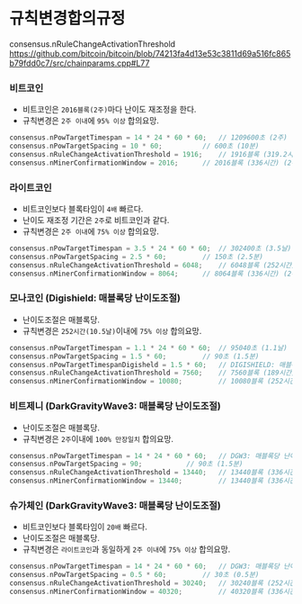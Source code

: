 # 규칙변경합의규정
consensus.nRuleChangeActivationThreshold
https://github.com/bitcoin/bitcoin/blob/74213fa4d13e53c3811d69a516fc865b79fdd0c7/src/chainparams.cpp#L77

### 비트코인
 * 비트코인은 `2016블록(2주)`마다 난이도 재조정을 한다. 
 * 규칙변경은 `2주 이내`에 `95% 이상` 합의요망.
```cpp
consensus.nPowTargetTimespan = 14 * 24 * 60 * 60; 	// 1209600초 (2주)
consensus.nPowTargetSpacing = 10 * 60;			// 600초 (10분)
consensus.nRuleChangeActivationThreshold = 1916; 	// 1916블록 (319.2시간) (95% of 2016블록)
consensus.nMinerConfirmationWindow = 2016; 		// 2016블록 (336시간) (2주) (1209600 / 600 = 2016)
```

### 라이트코인
 * 비트코인보다 블록타임이 `4배` 빠르다. 
 * 난이도 재조정 기간은 `2주`로 비트코인과 같다. 
 * 규칙변경은 `2주 이내`에 `75% 이상` 합의요망.
```cpp
consensus.nPowTargetTimespan = 3.5 * 24 * 60 * 60; 	// 302400초 (3.5날)
consensus.nPowTargetSpacing = 2.5 * 60;			// 150초 (2.5분)
consensus.nRuleChangeActivationThreshold = 6048; 	// 6048블록 (252시간) (75% of 8064블록)
consensus.nMinerConfirmationWindow = 8064; 		// 8064블록 (336시간) (2주) (302400 / 150 * 4 = 8064)
```

### 모나코인 (Digishield: 매블록당 난이도조절)
 * 난이도조절은 매블록당. 
 * 규칙변경은 `252시간(10.5날)`이내에 `75% 이상` 합의요망.
```cpp
consensus.nPowTargetTimespan = 1.1 * 24 * 60 * 60; 	// 95040초 (1.1날)
consensus.nPowTargetSpacing = 1.5 * 60; 		// 90초 (1.5분)
consensus.nPowTargetTimespanDigisheld = 1.5 * 60;	// DIGISHIELD: 매블록당 난이도 재조정
consensus.nRuleChangeActivationThreshold = 7560; 	// 7560블록 (189시간) (75% of 10080블록)
consensus.nMinerConfirmationWindow = 10080; 		// 10080블록 (252시간) (10.5날) (302400[3.5날] / 90 * 4 * 0.75)
```

### 비트제니 (DarkGravityWave3: 매블록당 난이도조절)
 * 난이도조절은 매블록당. 
 * 규칙변경은 `2주`이내에 `100% 만장일치` 합의요망.
```cpp
consensus.nPowTargetTimespan = 14 * 24 * 60 * 60; 	// DGW3: 매블록당 난이도 재조정
consensus.nPowTargetSpacing = 90;			// 90초 (1.5분)
consensus.nRuleChangeActivationThreshold = 13440; 	// 13440블록 (336시간) (100% of 13440블록)
consensus.nMinerConfirmationWindow = 13440; 		// 13440블록 (336시간) (2주) (비트코인과동일)
```

### 슈가체인 (DarkGravityWave3: 매블록당 난이도조절)
 * 비트코인보다 블록타임이 `20배` 빠르다. 
 * 난이도조절은 매블록당. 
 * 규칙변경은 `라이트코인`과 동일하게 `2주 이내`에 `75% 이상` 합의요망.
```cpp
consensus.nPowTargetTimespan = 14 * 24 * 60 * 60; 	// DGW3: 매블록당 난이도 재조정
consensus.nPowTargetSpacing = 0.5 * 60; 		// 30초 (0.5분)
consensus.nRuleChangeActivationThreshold = 30240; 	// 30240블록 (252시간) (75% of 40320블록)
consensus.nMinerConfirmationWindow = 40320; 		// 40320블록 (336시간) (2주) (1209600 / 30 = 40320) 
```




